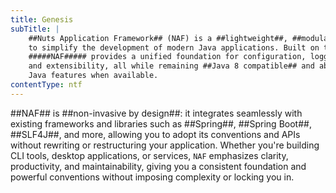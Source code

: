 ```yaml
---
title: Genesis
subTitle: | 
    ##Nuts Application Framework## (NAF) is a ##lightweight##, ##modular## framework designed 
    to simplify the development of modern Java applications. Built on top of the ##Nuts## runtime, 
    #####NAF##### provides a unified foundation for configuration, logging, dependency injection, modularity, 
    and extensibility, all while remaining ##Java 8 compatible## and able to leverage the ##latest## 
    Java features when available.
contentType: ntf
---
```


##NAF## is ##non-invasive by design##: it
integrates seamlessly with existing frameworks and libraries such as
##Spring##, ##Spring Boot##,
##SLF4J##, and more, allowing you to adopt its
conventions and APIs without rewriting or restructuring your
application. Whether you're building CLI tools, desktop
applications, or services, <code>NAF</code> emphasizes clarity,
productivity, and maintainability, giving you a consistent
foundation and powerful conventions without imposing complexity or
locking you in.
